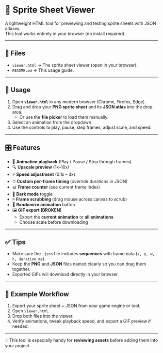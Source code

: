 # 🎨 Sprite Sheet Viewer

A lightweight HTML tool for previewing and testing sprite sheets with JSON atlases.  
This tool works entirely in your browser (no install required).

---

## 📂 Files
- `viewer.html` → The sprite sheet viewer (open in your browser).
- `README.md` → This usage guide.

---

## 🚀 Usage

1. Open **`viewer.html`** in any modern browser (Chrome, Firefox, Edge).  
2. Drag and drop your **PNG sprite sheet** and its **JSON atlas** into the drop area.  
   - Or use the **file picker** to load them manually.
3. Select an animation from the dropdown.  
4. Use the controls to play, pause, step frames, adjust scale, and speed.

---

## 🎛 Features
- 🔄 **Animation playback** (Play / Pause / Step through frames)  
- 🔍 **Upscale preview** (1x–10x)  
- ⚡ **Speed adjustment** (0.1x – 3x)  
- ⏱ **Custom per-frame timing** (override durations in JSON)  
- 📊 **Frame counter** (see current frame index)  
- 🌙 **Dark mode** toggle  
- 🖱 **Frame scrubbing** (drag mouse across canvas to scrub)  
- 🎲 **Randomize animation** button  
- 🖼 **GIF export (BROKEN)**  
  - Export the **current animation** or **all animations**  
  - Choose scale before downloading  

---

## ✅ Tips
- Make sure the `.json` file includes **sequences** with frame data (`x, y, w, h, duration_ms`).  
- Keep the **PNG** and **JSON** files named clearly so you can drag them together.  
- Exported GIFs will download directly in your browser.  

---

## 📌 Example Workflow
1. Export your sprite sheet + JSON from your game engine or tool.  
2. Open `viewer.html`.  
3. Drop both files into the viewer.  
4. Verify animations, tweak playback speed, and export a GIF preview if needed.  

---

💡 This tool is especially handy for **reviewing assets** before adding them into your project.  
